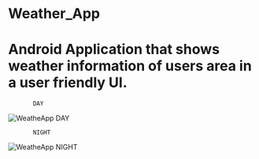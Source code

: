 # Weather_App
# Android Application that shows weather information of users area in a user friendly UI.
           DAY

![WeatheApp DAY](https://github.com/shivamgurjar684/Weather_App/assets/87614650/6b335efb-7015-4ef5-b587-af28ed17feac)

           NIGHT

![WeatheApp NIGHT](https://github.com/shivamgurjar684/Weather_App/assets/87614650/3a9c0aef-2de5-46b4-9ee9-f1f64d4c5085)

